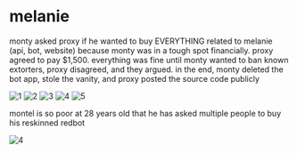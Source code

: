 # melanie

monty asked proxy if he wanted to buy EVERYTHING related to melanie (api, bot, website) because monty was in a tough spot financially. proxy agreed to pay $1,500. everything was fine until monty wanted to ban known extorters, proxy disagreed, and they argued. in the end, monty deleted the bot app, stole the vanity, and proxy posted the source code publicly

![1](https://cdn.discordapp.com/attachments/1171569782840098959/1173787453254017116/montypoor.PNG?ex=656539c0&is=6552c4c0&hm=79330c3360b0df17805346df2a5456788d4dac7c9418f91b8a2aaed6d99e46a6&) 
![2](https://cdn.discordapp.com/attachments/1171569782840098959/1173789147073355806/IMG_5276.jpg?ex=65653b54&is=6552c654&hm=05a440f5914402bc48b58bfa2a88f85bd7ddc63ffe874236f9363cd25f4035c8&) ![3](https://media.discordapp.net/attachments/1171569782840098959/1173788247227375716/montyisPOOR.png?ex=65653a7e&is=6552c57e&hm=b2556fdf640fc21c8d9e6f7483a1df269614486a1c1dd4dd9e09dfa52caaf927&=&width=315&height=682) ![4](https://cdn.discordapp.com/attachments/1171569782840098959/1173788246879260732/IMG_5236.png?ex=65653a7d&is=6552c57d&hm=0d4d4718c8d8ea78e9762aae73c47e344b873e87289ccb50b9c82ceaf52fb57f&) ![5](https://cdn.discordapp.com/attachments/1171569782840098959/1173789119994925136/IMG_5235.png?ex=65653b4e&is=6552c64e&hm=a697722a4e1ba96ebcbffdf2c63fc076ed14feb53249cf13b0acfc2b9ed88c49&)

montel is so poor at 28 years old that he has asked multiple people to buy his reskinned redbot

![4](https://cdn.discordapp.com/attachments/1171569782840098959/1173787747148894248/IMG_5266.jpg?ex=65653a06&is=6552c506&hm=0f125878d8e7407077e010d3ab3b8010a63c3a4978dcfa42a3baae4c0e790a0d&)